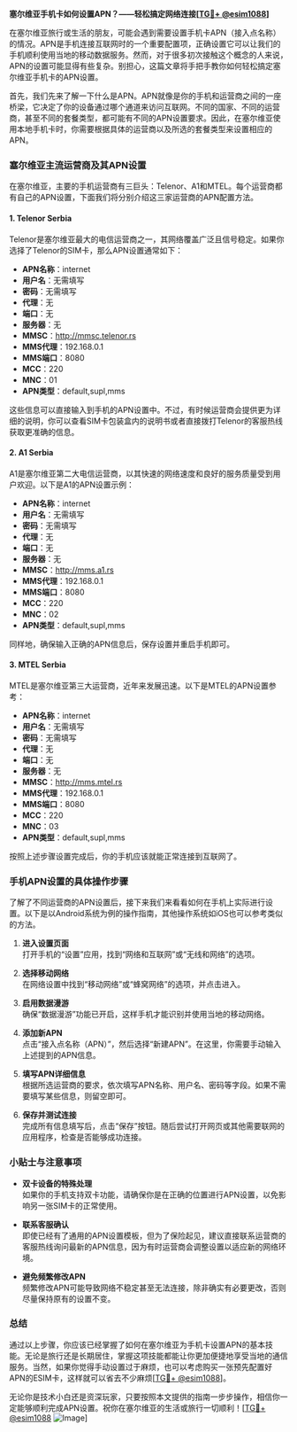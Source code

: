 **塞尔维亚手机卡如何设置APN？——轻松搞定网络连接[[TG💪+ @esim1088](https://t.me/s/esim1088)]**

在塞尔维亚旅行或生活的朋友，可能会遇到需要设置手机卡APN（接入点名称）的情况。APN是手机连接互联网时的一个重要配置项，正确设置它可以让我们的手机顺利使用当地的移动数据服务。然而，对于很多初次接触这个概念的人来说，APN的设置可能显得有些复杂。别担心，这篇文章将手把手教你如何轻松搞定塞尔维亚手机卡的APN设置。

首先，我们先来了解一下什么是APN。APN就像是你的手机和运营商之间的一座桥梁，它决定了你的设备通过哪个通道来访问互联网。不同的国家、不同的运营商，甚至不同的套餐类型，都可能有不同的APN设置要求。因此，在塞尔维亚使用本地手机卡时，你需要根据具体的运营商以及所选的套餐类型来设置相应的APN。

### 塞尔维亚主流运营商及其APN设置

在塞尔维亚，主要的手机运营商有三巨头：Telenor、A1和MTEL。每个运营商都有自己的APN设置，下面我们将分别介绍这三家运营商的APN配置方法。

#### 1. Telenor Serbia

Telenor是塞尔维亚最大的电信运营商之一，其网络覆盖广泛且信号稳定。如果你选择了Telenor的SIM卡，那么APN设置通常如下：

- **APN名称**：internet
- **用户名**：无需填写
- **密码**：无需填写
- **代理**：无
- **端口**：无
- **服务器**：无
- **MMSC**：http://mmsc.telenor.rs
- **MMS代理**：192.168.0.1
- **MMS端口**：8080
- **MCC**：220
- **MNC**：01
- **APN类型**：default,supl,mms

这些信息可以直接输入到手机的APN设置中。不过，有时候运营商会提供更为详细的说明，你可以查看SIM卡包装盒内的说明书或者直接拨打Telenor的客服热线获取更准确的信息。

#### 2. A1 Serbia

A1是塞尔维亚第二大电信运营商，以其快速的网络速度和良好的服务质量受到用户欢迎。以下是A1的APN设置示例：

- **APN名称**：internet
- **用户名**：无需填写
- **密码**：无需填写
- **代理**：无
- **端口**：无
- **服务器**：无
- **MMSC**：http://mms.a1.rs
- **MMS代理**：192.168.0.1
- **MMS端口**：8080
- **MCC**：220
- **MNC**：02
- **APN类型**：default,supl,mms

同样地，确保输入正确的APN信息后，保存设置并重启手机即可。

#### 3. MTEL Serbia

MTEL是塞尔维亚第三大运营商，近年来发展迅速。以下是MTEL的APN设置参考：

- **APN名称**：internet
- **用户名**：无需填写
- **密码**：无需填写
- **代理**：无
- **端口**：无
- **服务器**：无
- **MMSC**：http://mms.mtel.rs
- **MMS代理**：192.168.0.1
- **MMS端口**：8080
- **MCC**：220
- **MNC**：03
- **APN类型**：default,supl,mms

按照上述步骤设置完成后，你的手机应该就能正常连接到互联网了。

### 手机APN设置的具体操作步骤

了解了不同运营商的APN设置后，接下来我们来看看如何在手机上实际进行设置。以下是以Android系统为例的操作指南，其他操作系统如iOS也可以参考类似的方法。

1. **进入设置页面**  
   打开手机的“设置”应用，找到“网络和互联网”或“无线和网络”的选项。

2. **选择移动网络**  
   在网络设置中找到“移动网络”或“蜂窝网络”的选项，并点击进入。

3. **启用数据漫游**  
   确保“数据漫游”功能已开启，这样手机才能识别并使用当地的移动网络。

4. **添加新APN**  
   点击“接入点名称（APN）”，然后选择“新建APN”。在这里，你需要手动输入上述提到的APN信息。

5. **填写APN详细信息**  
   根据所选运营商的要求，依次填写APN名称、用户名、密码等字段。如果不需要填写某些信息，则留空即可。

6. **保存并测试连接**  
   完成所有信息填写后，点击“保存”按钮。随后尝试打开网页或其他需要联网的应用程序，检查是否能够成功连接。

### 小贴士与注意事项

- **双卡设备的特殊处理**  
   如果你的手机支持双卡功能，请确保你是在正确的位置进行APN设置，以免影响另一张SIM卡的正常使用。
   
- **联系客服确认**  
   即使已经有了通用的APN设置模板，但为了保险起见，建议直接联系运营商的客服热线询问最新的APN信息，因为有时运营商会调整设置以适应新的网络环境。

- **避免频繁修改APN**  
   频繁修改APN可能导致网络不稳定甚至无法连接，除非确实有必要更改，否则尽量保持原有的设置不变。

### 总结

通过以上步骤，你应该已经掌握了如何在塞尔维亚为手机卡设置APN的基本技能。无论是旅行还是长期居住，掌握这项技能都能让你更加便捷地享受当地的通信服务。当然，如果你觉得手动设置过于麻烦，也可以考虑购买一张预先配置好APN的ESIM卡，这样就可以省去不少麻烦[[TG💪+ @esim1088](https://t.me/s/esim1088)]。

无论你是技术小白还是资深玩家，只要按照本文提供的指南一步步操作，相信你一定能够顺利完成APN设置。祝你在塞尔维亚的生活或旅行一切顺利！[[TG💪+ @esim1088](https://t.me/s/esim1088) ![Image](https://i.postimg.cc/4NQfJmqS/Snipaste-2025-05-13-00-14-12.png)]